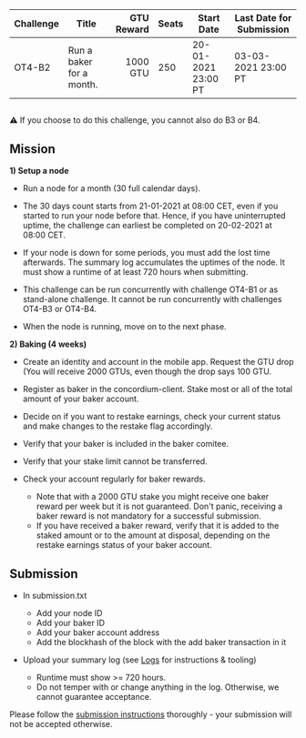 | Challenge | Title | GTU Reward | Seats | Start Date | Last Date for Submission  |
| -         | -     |          -:| -     |-           | -                         |
| OT4-B2    | Run a baker for a month.         | 1000 GTU | 250 | 20-01-2021 23:00 PT | 03-03-2021 23:00 PT |

##

:warning: If you choose to do this challenge, you cannot also do B3 or B4.

## Mission

**1) Setup a node**

- Run a node for a month (30 full calendar days).

- The 30 days count starts from 21-01-2021 at 08:00 CET, even if you started to run your node before that. Hence, if you have uninterrupted uptime, the challenge can earliest be completed on 20-02-2021 at 08:00 CET.

- If your node is down for some periods, you must add the lost time afterwards. The summary log accumulates the uptimes of the node. It must show a runtime of at least 720 hours when submitting.

- This challenge can be run concurrently with challenge OT4-B1 or as stand-alone challenge. It cannot be run concurrently with challenges OT4-B3 or OT4-B4.

- When the node is running, move on to the next phase.

**2) Baking (4 weeks)**

- Create an identity and account in the mobile app. Request the GTU drop (You will receive 2000 GTUs, even though the drop says 100 GTU.

- Register as baker in the concordium-client. Stake most or all of the total amount of your baker account.

- Decide on if you want to restake earnings, check your current status and make changes to the restake flag accordingly.

- Verify that your baker is included in the baker comitee.

- Verify that your stake limit cannot be transferred.

- Check your account regularly for baker rewards.
  - Note that with a 2000 GTU stake you might receive one baker reward per week but it is not guaranteed. Don't panic, receiving a baker reward is not mandatory for a successful submission.
  - If you have received a baker reward, verify that it is added to the staked amount or to the amount at disposal, depending on the restake earnings status of your baker account.


## Submission

- In submission.txt
  - Add your node ID
  - Add your baker ID
  - Add your baker account address
  - Add the blockhash of the block with the add baker transaction in it

- Upload your summary log (see [Logs](/logs.md) for instructions & tooling)
  - Runtime must show >= 720 hours.
  - Do not temper with or change anything in the log. Otherwise, we cannot guarantee acceptance.

Please follow the [submission instructions](/submission-process.md) thoroughly - your submission will not be accepted otherwise.
